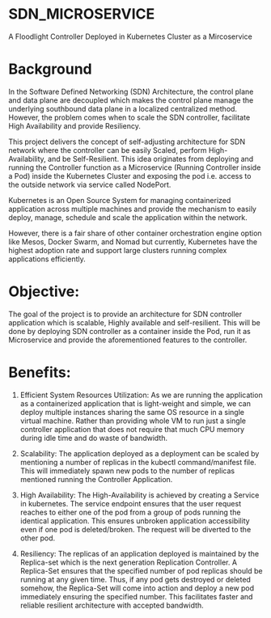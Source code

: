 # SDN_MICROSERVICE
A Floodlight Controller Deployed in Kubernetes Cluster as a Mircoservice

# Background
In the Software Defined Networking (SDN) Architecture, the control plane and data plane are decoupled which makes the control plane manage the underlying southbound data plane in a localized centralized method. However, the problem comes when to scale the SDN controller, facilitate High Availability and provide Resiliency.

This project delivers the concept of self-adjusting architecture for SDN network where the controller can be easily Scaled, perform High-Availability, and be Self-Resilient. This idea originates from deploying and running the Controller function as a Microservice (Running Controller inside a Pod) inside the Kubernetes Cluster and exposing the pod i.e. access to the outside network via service called NodePort. 

Kubernetes is an Open Source System for managing containerized application across multiple machines and provide the mechanism to easily deploy, manage, schedule and scale the application within the network.

However, there is a fair share of other container orchestration engine option like Mesos, Docker Swarm, and Nomad but currently, Kubernetes have the highest adoption rate and support large clusters running complex applications efficiently.

# Objective:
The goal of the project is to provide an architecture for SDN controller application which is scalable, Highly available and self-resilient. This will be done by deploying SDN controller as a container inside the Pod, run it as Microservice and provide the aforementioned features to the controller.


# Benefits:

1.	Efficient System Resources Utilization: As we are running the application as a containerized application that is light-weight and simple, we can deploy multiple instances sharing the same OS resource in a single virtual machine. Rather than providing whole VM to run just a single controller application that does not require that much CPU memory during idle time and do waste of bandwidth. 

2.	Scalability: The application deployed as a deployment can be scaled by mentioning a number of replicas in the kubectl command/manifest file. This will immediately spawn new pods to the number of replicas mentioned running the Controller Application.

3.	High Availability: The High-Availability is achieved by creating a Service in kubernetes. The service endpoint ensures that the user request reaches to either one of the pod from a group of pods running the identical application. This ensures unbroken application accessibility even if one pod is deleted/broken. The request will be diverted to the other pod.

4.	Resiliency: The replicas of an application deployed is maintained by the Replica-set which is the next generation Replication Controller. A Replica-Set ensures that the specified number of pod replicas should be running at any given time. Thus, if any pod gets destroyed or deleted somehow, the Replica-Set will come into action and deploy a new pod immediately ensuring the specified number. This facilitates faster and reliable resilient architecture with accepted bandwidth.
